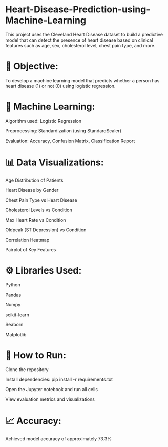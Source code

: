 # Heart-Disease-Prediction-using-Machine-Learning
This project uses the Cleveland Heart Disease dataset to build a predictive model that can detect the presence of heart disease based on clinical features such as age, sex, cholesterol level, chest pain type, and more.

# 📌 Objective:
To develop a machine learning model that predicts whether a person has heart disease (1) or not (0) using logistic regression.

# 🧠 Machine Learning:
Algorithm used: Logistic Regression

Preprocessing: Standardization (using StandardScaler)

Evaluation: Accuracy, Confusion Matrix, Classification Report

# 📊 Data Visualizations:
Age Distribution of Patients

Heart Disease by Gender

Chest Pain Type vs Heart Disease

Cholesterol Levels vs Condition

Max Heart Rate vs Condition

Oldpeak (ST Depression) vs Condition

Correlation Heatmap

Pairplot of Key Features

# ⚙️ Libraries Used:
Python

Pandas

Numpy

scikit-learn

Seaborn

Matplotlib

# 🚀 How to Run:
Clone the repository

Install dependencies: pip install -r requirements.txt

Open the Jupyter notebook and run all cells

View evaluation metrics and visualizations

# 📈 Accuracy:
Achieved model accuracy of approximately 73.3% 
